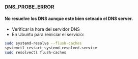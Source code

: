### DNS_PROBE_ERROR 
#### No resuelve los DNS aunque este bien seteado el DNS server. 
 - Verificar la hora del servidor DNS
 - En Ubuntu para reiniciar el servicio:
 
 ```bash
sudo systemd-resolve --flush-caches
systemctl restart systemd-resolved.service
sudo resolvectl flush-caches
 ```